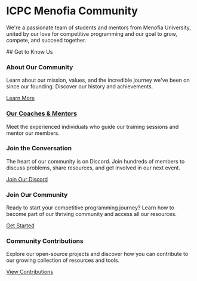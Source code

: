 <div class="hero-section">
  <h1>ICPC Menofia Community</h1>
  <p class="md-typeset hero-subtitle">
    We're a passionate team of students and mentors from Menofia University, united by our love for competitive
    programming and our goal to grow, compete, and succeed together.
  </p>
</div>
## Get to Know Us
<div class="cards-grid">
  <div class="card">
    <h3>About Our Community</h3>
    <p>Learn about our mission, values, and the incredible journey we've been on since our founding. Discover our
    history and achievements.</p>
    <a href="#" data-link="page:about" class="md-button">Learn More</a>
  </div>
  <div class="card">
    <h3><a href="#" data-link="page:coaches">Our Coaches & Mentors</a></h3>
    <p>Meet the experienced individuals who guide our training sessions and mentor our members.</p>
  </div>
  <div class="card">
    <h3>Join the Conversation</h3>
    <p>The heart of our community is on Discord. Join hundreds of members to discuss problems, share resources, and
    get involved in our next event.</p>
    <a href="#" data-link="external:discord" target="_blank" class="md-button md-button--primary">Join Our Discord</a>
  </div>
  <div class="card">
    <h3>Join Our Community</h3>
    <p>Ready to start your competitive programming journey? Learn how to become part of our thriving community and
    access all our resources.</p>
    <a href="#" data-link="page:join" class="md-button">Get Started</a>
  </div>
  <div class="card">
    <h3>Community Contributions</h3>
    <p>Explore our open-source projects and discover how you can contribute to our growing collection of resources
    and tools.</p>
    <a href="#" data-link="page:contributions" class="md-button">View Contributions</a>
  </div>
</div>
